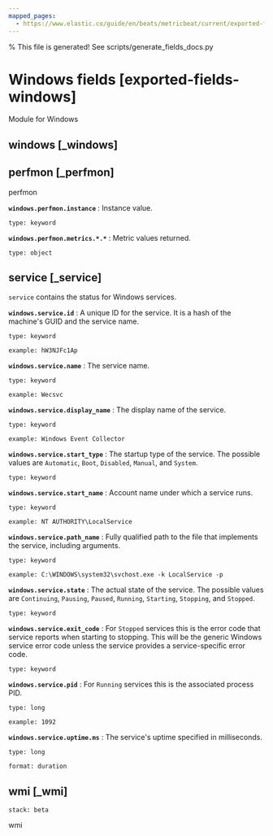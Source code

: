 ```yaml
---
mapped_pages:
  - https://www.elastic.co/guide/en/beats/metricbeat/current/exported-fields-windows.html
---
```


% This file is generated! See scripts/generate_fields_docs.py

# Windows fields [exported-fields-windows]

Module for Windows

## windows [_windows]



## perfmon [_perfmon]

perfmon

**`windows.perfmon.instance`**
:   Instance value.

    type: keyword


**`windows.perfmon.metrics.*.*`**
:   Metric values returned.

    type: object


## service [_service]

`service` contains the status for Windows services.

**`windows.service.id`**
:   A unique ID for the service. It is a hash of the machine's GUID and the service name.

    type: keyword

    example: hW3NJFc1Ap


**`windows.service.name`**
:   The service name.

    type: keyword

    example: Wecsvc


**`windows.service.display_name`**
:   The display name of the service.

    type: keyword

    example: Windows Event Collector


**`windows.service.start_type`**
:   The startup type of the service. The possible values are `Automatic`, `Boot`, `Disabled`, `Manual`, and `System`.

    type: keyword


**`windows.service.start_name`**
:   Account name under which a service runs.

    type: keyword

    example: NT AUTHORITY\LocalService


**`windows.service.path_name`**
:   Fully qualified path to the file that implements the service, including arguments.

    type: keyword

    example: C:\WINDOWS\system32\svchost.exe -k LocalService -p


**`windows.service.state`**
:   The actual state of the service. The possible values are `Continuing`, `Pausing`, `Paused`, `Running`, `Starting`, `Stopping`, and `Stopped`.

    type: keyword


**`windows.service.exit_code`**
:   For `Stopped` services this is the error code that service reports when starting to stopping. This will be the generic Windows service error code unless the service provides a service-specific error code.

    type: keyword


**`windows.service.pid`**
:   For `Running` services this is the associated process PID.

    type: long

    example: 1092


**`windows.service.uptime.ms`**
:   The service's uptime specified in milliseconds.

    type: long

    format: duration


## wmi [_wmi]

```{applies_to}
stack: beta
```

wmi

